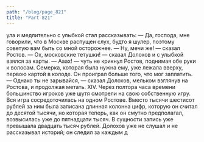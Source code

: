 ```yaml
---
path: "/blog/page_821"
title: "Part 821"
---
```


ула и медлительно с улыбкой стал рассказывать:
— Да, господа, мне говорили, что в Москве распущен слух, будто я шулер, поэтому советую вам быть со мной осторожнее.
— Ну, мечи же! — сказал Ростов.
— Ох, московские тетушки! — сказал Долохов и с улыбкой взялся за карты.
— Ааах! — чуть не крикнул Ростов, поднимая обе руки к волосам. Семерка, которая была нужна ему, уже лежала вверху, первою картой в колоде. Он проиграл больше того, что мог заплатить.
— Однако ты не зарывайся, — сказал Долохов, мельком взглянув на Ростова, и продолжая метать.
XIV.
Через полтора часа времени большинство игроков уже шутя смотрели на свою собственную игру.
Вся игра сосредоточилась на одном Ростове. Вместо тысячи шестисот рублей за ним была записана длинная колонна цифр, которую он считал до десятой тысячи, но которая теперь, как он смутно предполагал, возвысилась уже до пятнадцати тысяч. В сущности запись уже превышала двадцать тысяч рублей. Долохов уже не слушал и не рассказывал историй; он следил за каждым д
